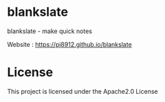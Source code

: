 # blankslate
blankslate - make quick notes

Website : https://pj8912.github.io/blankslate

# License
This project is licensed under the Apache2.0 License


